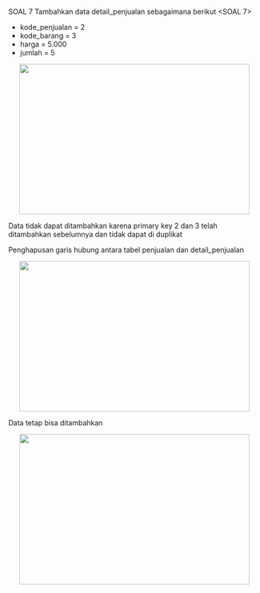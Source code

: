 SOAL 7
Tambahkan data detail_penjualan sebagaimana berikut <SOAL 7>
- kode_penjualan = 2
- kode_barang = 3
- harga = 5.000
- jumlah = 5
<p align="center">
  <img width="460" height="300" src="https://i.imgur.com/QOya5hB.png">
</p>
Data tidak dapat ditambahkan karena primary key 2 dan 3 telah ditambahkan sebelumnya dan tidak dapat di duplikat

Penghapusan garis hubung antara tabel penjualan dan detail_penjualan
<p align="center">
  <img width="460" height="300" src="https://i.imgur.com/oNtpp7o.png">
</p>

Data tetap bisa ditambahkan 
<p align="center">
  <img width="460" height="300" src="https://i.imgur.com/khhfE4a.png">
</p>
